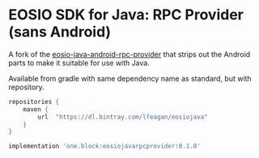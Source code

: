 # EOSIO SDK for Java: RPC Provider (sans Android)

A fork of the [eosio-java-android-rpc-provider](https://github.com/EOSIO/eosio-java-android-rpc-provider) that strips out the Android parts to make it suitable for use with Java.

Available from gradle with same dependency name as standard, but with repository.

```groovy
repositories {
    maven {
        url  "https://dl.bintray.com/lfeagan/eosiojava"
    }
}
```

```groovy
implementation 'one.block:eosiojavarpcprovider:0.1.0'
```
